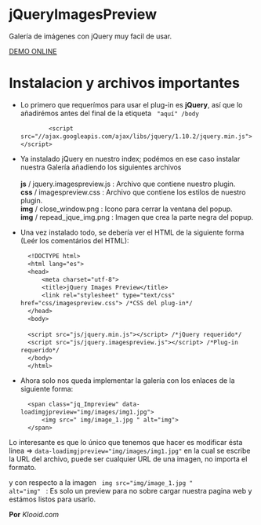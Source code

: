 jQueryImagesPreview
===================

Galería de imágenes con jQuery muy facil de usar.

<a target="_new" href="http://fufales.com/frameworks/jQueryImagesPreview/">
DEMO ONLINE
</a>

Instalacion y archivos importantes
==================================

- Lo primero que requerímos para usar el plug-in es <b>jQuery</b>, así que lo añadirémos antes del final de la etiqueta <code> "aquí" /body </code>

              <script src="//ajax.googleapis.com/ajax/libs/jquery/1.10.2/jquery.min.js"></script>
              
- Ya instalado jQuery en nuestro index; podémos en ese caso instalar nuestra Galería añadíendo los siguientes archivos<br><br>
<b>js</b> / jquery.imagespreview.js : Archivo que contiene nuestro plugin.<br>
<b>css</b> / imagespreview.css : Archivo que contiene los estilos de nuestro plugin.<br>
<b>img</b> / close_window.png : Icono para cerrar la ventana del popup.<br>
<b>img</b> / repead_jque_img.png : Imagen que crea la parte negra del popup.<br>

- Una vez instalado todo, se debería ver el HTML de la siguiente forma (Leér los comentários del HTML):

        <!DOCTYPE html>
        <html lang="es">
        <head>
        	<meta charset="utf-8">
        	<title>jQuery Images Preview</title>
        	<link rel="stylesheet" type="text/css" href="css/imagespreview.css"> /*CSS del plug-in*/
        </head>
        <body>
        
        <script src="js/jquery.min.js"></script> /*jQuery requerido*/
        <script src="js/jquery.imagespreview.js"></script> /*Plug-in requerido*/
        </body>
        </html>
        
- Ahora solo nos queda implementar la galería con los enlaces de la siguiente forma:

        <span class="jq_Impreview" data-loadimgjpreview="img/images/img1.jpg">
        	<img src=" img/image_1.jpg " alt="img">
        </span>
        
Lo interesante es que lo único que tenemos que hacer es modificar ésta linea => <code>data-loadimgjpreview="img/images/img1.jpg"</code> en la cual se escribe la URL del archivo, puede ser cualquier URL de una imagen, no importa el formato.

y con respecto a la imagen <code> img src="img/image_1.jpg " alt="img" </code> : Es solo un preview para no sobre cargar nuestra pagina web y estámos listos para usarlo.


<b>Por</b> <i>Klooid.com</i>
